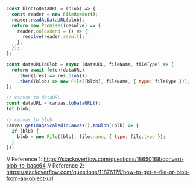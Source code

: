 ```js
const blobToDataURL = (blob) => {
  const reader = new FileReader();
  reader.readAsDataURL(blob);
  return new Promise((resolve) => {
    reader.onloadend = () => {
      resolve(reader.result);
    };
  });
};

const dataURLToBlob = async (dataURL, fileName, fileType) => {
  return await fetch(dataURL)
    .then((res) => res.blob())
    .then((blob) => new File([blob], fileName, { type: fileType }));
};
```

```js
// canvas to dataURL
const dataURL = canvas.toDataURL();
let blob;

// canvas to blob
canvas.getImageScaledToCanvas().toBlob((blb) => {
  if (blb) {
    blob = new File([blb], file.name, { type: file.type });
  }
});
```

// Reference 1: https://stackoverflow.com/questions/18650168/convert-blob-to-base64
// Reference 2: https://stackoverflow.com/questions/11876175/how-to-get-a-file-or-blob-from-an-object-url
